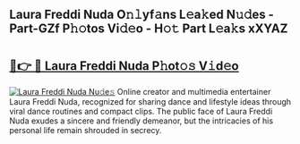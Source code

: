 ## Laura Freddi Nuda O𝚗𝚕yf𝚊ns L𝚎a𝚔ed N𝚞𝚍es - Part-GZf P𝚑𝚘tos Vi𝚍𝚎o - H𝚘𝚝 Part L𝚎a𝚔s xXYAZ

# <h2><a href="http://kf2cm4g.oniu.top/?m=Laura+Freddi+Nuda">🔗👉 🔴 Laura Freddi Nuda P𝚑ot𝚘𝚜 V𝚒d𝚎o</a></h2>

[![Laura Freddi Nuda Nu𝚍e𝚜](https://i.imgur.com/0qMVB7G.gif)](http://kf2cm4g.oniu.top/?m=Laura+Freddi+Nuda)
Online creator and multimedia entertainer Laura Freddi Nuda, recognized for sharing dance and lifestyle ideas through viral dance routines and compact clips. The public face of Laura Freddi Nuda exudes a sincere and friendly demeanor, but the intricacies of his personal life remain shrouded in secrecy.  
